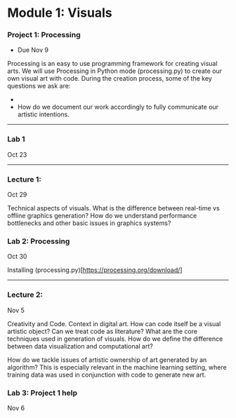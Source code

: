 # Module 1: Visuals

### Project 1: Processing

- Due Nov 9

Processing is an easy to use programming framework for creating visual arts.
We will use Processing in Python mode (processing.py) to create our own visual art with code.
During the creation process, some of the key questions we ask are:

- 
- How do we document our work accordingly to fully communicate our artistic intentions.

<hr>

### Lab 1

Oct 23

<hr>

### Lecture 1: 

Oct 29

Technical aspects of visuals.
What is the difference between real-time vs offline graphics generation?
How do we understand performance bottlenecks and other basic issues in graphics systems?

### Lab 2: Processing

Oct 30

Installing (processing.py)[https://processing.org/download/]

<hr>

### Lecture 2:

Nov 5

Creativity and Code. Context in digital art. 
How can code itself be a visual artistic object? Can we treat code as literature?
What are the core techniques used in generation of visuals.
How do we define the difference between data visualization and computational art?

How do we tackle issues of artistic ownership of art generated by an algorithm?
This is especially relevant in the machine learning setting, where training data was used in conjunction with code to generate new art.

### Lab 3: Project 1 help

Nov 6


